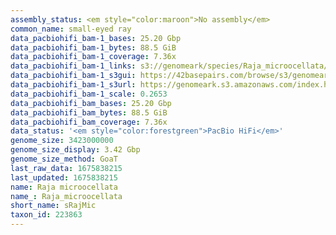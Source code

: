 ```yaml
---
assembly_status: <em style="color:maroon">No assembly</em>
common_name: small-eyed ray
data_pacbiohifi_bam-1_bases: 25.20 Gbp
data_pacbiohifi_bam-1_bytes: 88.5 GiB
data_pacbiohifi_bam-1_coverage: 7.36x
data_pacbiohifi_bam-1_links: s3://genomeark/species/Raja_microocellata/sRajMic1/genomic_data/pacbio_hifi/<br>
data_pacbiohifi_bam-1_s3gui: https://42basepairs.com/browse/s3/genomeark/species/Raja_microocellata/sRajMic1/genomic_data/pacbio_hifi/
data_pacbiohifi_bam-1_s3url: https://genomeark.s3.amazonaws.com/index.html?prefix=species/Raja_microocellata/sRajMic1/genomic_data/pacbio_hifi/
data_pacbiohifi_bam-1_scale: 0.2653
data_pacbiohifi_bam_bases: 25.20 Gbp
data_pacbiohifi_bam_bytes: 88.5 GiB
data_pacbiohifi_bam_coverage: 7.36x
data_status: '<em style="color:forestgreen">PacBio HiFi</em>'
genome_size: 3423000000
genome_size_display: 3.42 Gbp
genome_size_method: GoaT
last_raw_data: 1675838215
last_updated: 1675838215
name: Raja microocellata
name_: Raja_microocellata
short_name: sRajMic
taxon_id: 223863
---
```

